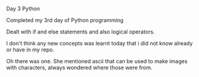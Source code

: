 Day 3
Python

Completed my 3rd day of Python programming

Dealt with if and else statements and also logical operators.

I don't think any new concepts was learnt today that i did not know already or have in my repo.

Oh there was one. She mentioned ascii that can be used to make images with characters, always wondered where those were from.
